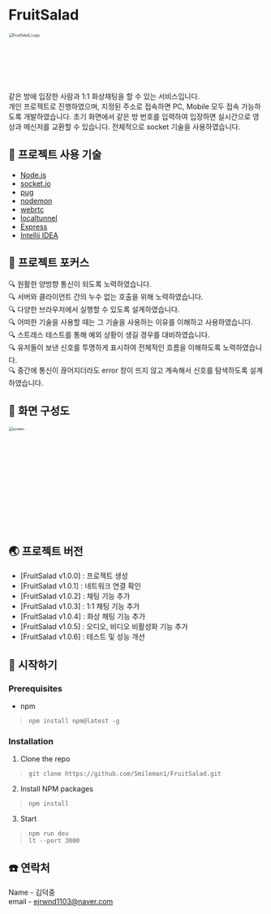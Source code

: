 # FruitSalad
<img width="200" alt="FruitSalad_Logo" src="https://user-images.githubusercontent.com/71224672/131607029-3541c49a-1894-4840-977a-a9f6741dbba3.PNG" alt="image-20210830221721743" style="zoom:50%;">

같은 방에 입장한 사람과 1:1 화상채팅을 할 수 있는 서비스입니다.<br>
개인 프로젝트로 진행하였으며, 지정된 주소로 접속하면 PC, Mobile 모두 접속 가능하도록 개발하였습니다. 초기 화면에서 같은 방 번호를 입력하여 입장하면 실시간으로 영상과 메신저를 교환할 수 있습니다. 전체적으로 socket 기술을 사용하였습니다.


## 🥝 프로젝트 사용 기술
- [Node.js](https://nodejs.org/ko/)
- [socket.io](https://socket.io/)
- [pug](https://dydals5678.tistory.com/91)
- [nodemon](https://www.npmjs.com/package/nodemon)
- [webrtc](https://developer.mozilla.org/ko/docs/Web/API/WebRTC_API)
- [localtunnel](https://www.npmjs.com/package/localtunnel)
- [Express](https://expressjs.com/ko)
- [Intellij IDEA](https://www.jetbrains.com/ko-kr/idea)

## 🥝 프로젝트 포커스
🔍 원활한 양방향 통신이 되도록 노력하였습니다.<br>
🔍 서버와 클라이언트 간의 누수 없는 호출을 위해 노력하였습니다.<br>
🔍 다양한 브라우저에서 실행할 수 있도록 설계하였습니다.<br>
🔍 어떠한 기술을 사용할 때는 그 기술을 사용하는 이유를 이해하고 사용하였습니다.<br>
🔍 스트레스 테스트를 통해 예외 상황이 생길 경우를 대비하였습니다.<br>
🔍 유저들이 보낸 신호를 투명하게 표시하여 전체적인 흐름을 이해하도록 노력하였습니다.<br>
🔍 중간에 통신이 끊어지더라도 error 창이 뜨지 않고 계속해서 신호를 탐색하도록 설계하였습니다.<br>


## 🥝 화면 구성도

<img width="400" alt="screen" src="https://user-images.githubusercontent.com/71224672/131614182-6ae49a13-3a42-488d-823b-26059a512366.png" alt="image-20210830221721743" style="zoom:50%;">

## :earth_asia: 프로젝트 버전
- [FruitSalad v1.0.0] : 프로젝트 생성
- [FruitSalad v1.0.1] : 네트워크 연결 확인
- [FruitSalad v1.0.2] : 채팅 기능 추가
- [FruitSalad v1.0.3] : 1:1 채팅 기능 추가
- [FruitSalad v1.0.4] : 화상 채팅 기능 추가
- [FruitSalad v1.0.5] : 오디오, 비디오 비활성화 기능 추가
- [FruitSalad v1.0.6] : 테스트 및 성능 개선


## 🥝 시작하기
### Prerequisites
- npm
>```
>npm install npm@latest -g
>```

### Installation
1. Clone the repo
>```
>git clone https://github.com/Smileman1/FruitSalad.git
>```
2. Install NPM packages
>```
>npm install
>```
3. Start
>```
>npm run dev
>lt --port 3000
>```




## :phone: 연락처
Name - 김덕중<br>
email - ejrwnd1103@naver.com
